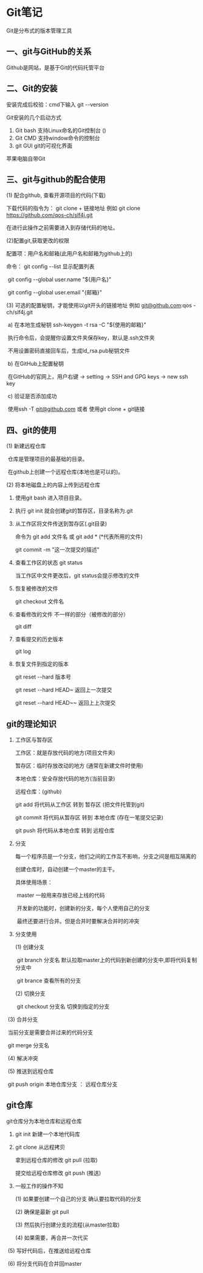 # Git笔记

Git是分布式的版本管理工具

## 一、git与GitHub的关系

Github是网站，是基于Git的代码托管平台

## 二、Git的安装

安装完成后校验：cmd下输入 git --version

Git安装的几个启动方式

1. Git bash 支持Linux命名的Git控制台 ()
2. Git CMD 支持window命令的控制台
3. git GUI  git的可视化界面

苹果电脑自带Git

## 三、git与github的配合使用

(1) 配合github, 查看开源项目的代码(下载)

   下载代码的指令为： git clone + 链接地址   例如    git clone https://github.com/qos-ch/slf4j.git

   在进行此操作之前需要进入到存储代码的地址。

(2)配置git,获取更改的权限

   配置项：用户名和邮箱(此用户名和邮箱为github上的)

   命令： git config --list 显示配置列表

​               git config --global user.name "${用户名}"

​               git config --global user.email "{邮箱}"

(3) 可选的配置秘钥，才能使用以git开头的链接地址    例如 git@github.com:qos -ch/slf4j.git

​       a) 在本地生成秘钥  ssh-keygen -t rsa -C "${使用的邮箱}"

​           执行命令后，会提醒你设置文件夹保存key，默认是.ssh文件夹

​           不用设置密码直接回车后，生成Id_rsa.pub秘钥文件

​        b) 在GitHub上配置秘钥

​               在GitHub的官网上，用户右键 -> setting  -> SSH and GPG keys -> new ssh key

​       c)  验证是否添加成功

​               使用ssh -T git@github.com  或者 使用git clone  + git链接

## 四、git的使用

(1) 新建远程仓库

​          仓库是管理项目的最基础的目录。

​            在github上创建一个远程仓库(本地也是可以的)。

(2) 将本地磁盘上的内容上传到远程仓库

1. 使用git bash 进入项目目录。

2. 执行 git init 就会创建git的暂存区，目录名称为.git

3. 从工作区将文件传送到暂存区(.git目录)

    命令为 git add 文件名   或 git add *  (*代表所用的文件)

      git commit -m "这一次提交的描述"

4. 查看工作区的状态   git status

      当工作区中文件更改后，git status会提示修改的文件

5. 恢复被修改的文件

     git checkout 文件名

6. 查看修改的文件 不一样的部分（被修改的部分）

   git diff

7. 查看提交的历史版本

   git log

8. 恢复文件到指定的版本

   git reset --hard 版本号

   git reset --hard HEAD~ 返回上一次提交

   git reset --hard HEAD~~ 返回上上次提交

## git的理论知识

1. 工作区与暂存区

   工作区：就是存放代码的地方(项目文件夹)

   暂存区：临时存放改动的地方 (通常在新建文件时使用)

   本地仓库：安全存放代码的地方(当前目录)

   远程仓库：(github)

   git add 将代码从工作区  转到  暂存区  (把文件托管到git)

   git commit   将代码从暂存区 转到    本地仓库 (存在一笔提交记录)

   git push  将代码从本地仓库   转到 远程仓库 

2. 分支

   每一个程序员是一个分支，他们之间的工作互不影响，分支之间是相互隔离的

   创建仓库时，自动创建一个master的主干。

     具体使用场景：

   ​          master   一般用来存放已经上线的代码

   ​         开发新的功能时，创建新的分支，每个人使用自己的分支

   ​         最终还要进行合并。但是合并时要解决合并时的冲突

3. 分支使用

   (1) 创建分支

   ​             git branch 分支名       默认拉取master上的代码到新创建的分支中,即将代码复制分支中

   ​             git brance  查看所有的分支

    (2) 切换分支

   ​            git checkout  分支名      切换到指定的分支

​       (3) 合并分支

​               当前分支是需要合并过来的代码分支

​               git merge 分支名

​      (4) 解决冲突

​      (5) 推送到远程仓库

​            git push origin 本地仓库分支 ： 远程仓库分支        

## git仓库

git仓库分为本地仓库和远程仓库

1. git init 新建一个本地代码库

2. git clone 从远程拷贝

      拿到远程仓库的修改 git pull   (拉取)

      提交给远程仓库修改 git push  (推送)

3.  一般工作的操作不知

      (1) 如果要创建一个自己的分支 确认要拉取代码的分支

      (2) 确保是最新  git pull

      (3) 然后执行创建分支的流程(从master拉取)

      (4) 如果需要，再合并一次代买

   ​    (5) 写好代码后，在推送给远程仓库

   ​    (6) 将分支代码在合并回master
